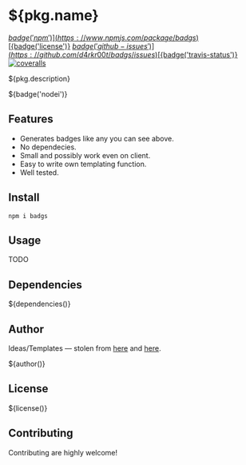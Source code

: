 # ${pkg.name}

[${badge('npm')}](https://www.npmjs.com/package/badgs)
[${badge('license')}](http://opensource.org/licenses/MIT)
[${badge('github-issues')}](https://github.com/d4rkr00t/badgs/issues)
[${badge('travis-status')}](https://travis-ci.org/d4rkr00t/badgs)
[![coveralls](https://img.shields.io/coveralls/d4rkr00t/badgs.svg)](https://coveralls.io/github/d4rkr00t/badgs)

${pkg.description}

${badge('nodei')}

## Features

* Generates badges like any you can see above.
* No dependecies.
* Small and possibly work even on client.
* Easy to write own templating function.
* Well tested.

## Install

```
npm i badgs
```

## Usage

TODO

## Dependencies

${dependencies()}

## Author

Ideas/Templates — stolen from [here](https://github.com/badges/shields) and [here](https://github.com/artems/devkit).

${author()}

## License

${license()}

## Contributing

Contributing are highly welcome!
